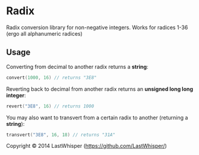 # Radix

Radix conversion library for non-negative integers. Works for radices 1-36 (ergo all alphanumeric radices)

## Usage

Converting from decimal to another radix returns a __string__:
```cpp
convert(1000, 16) // returns "3E8"
```

Reverting back to decimal from another radix returns an __unsigned long long integer__:
```cpp
revert("3E8", 16) // returns 1000
```

You may also want to transvert from a certain radix to another (returning a __string__):
```cpp
transvert("3E8", 16, 18) // returns "31A"
```

Copyright © 2014 LastWhisper (https://github.com/LastWhisper/)